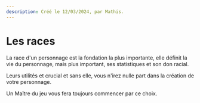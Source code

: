 ```yaml
---
description: Créé le 12/03/2024, par Mathis.
---
```


# Les races

La race d'un personnage est la fondation la plus importante, elle définit la vie du personnage, mais plus important, ses statistiques et son don racial.

Leurs utilités et crucial et sans elle, vous n'irez nulle part dans la création de votre personnage.

Un Maître du jeu vous fera toujours commencer par ce choix.
